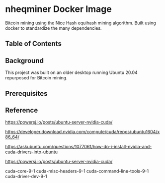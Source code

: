 # nheqminer Docker Image
Bitcoin mining using the Nice Hash equihash mining algorithm. Built using docker to standardize the many dependencies.

## Table of Contents

## Background

This project was built on an older desktop running Ubuntu 20.04 repurposed for Bitcoin mining.

## Prerequisites


## Reference
https://powersj.io/posts/ubuntu-server-nvidia-cuda/

https://developer.download.nvidia.com/compute/cuda/repos/ubuntu1604/x86_64/

https://askubuntu.com/questions/1077061/how-do-i-install-nvidia-and-cuda-drivers-into-ubuntu

https://powersj.io/posts/ubuntu-server-nvidia-cuda/

cuda-core-9-1 cuda-misc-headers-9-1 cuda-command-line-tools-9-1 cuda-driver-dev-9-1
